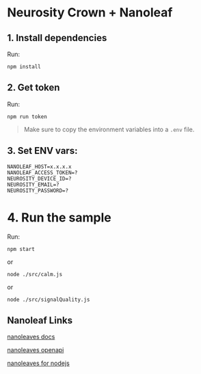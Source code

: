 # Neurosity Crown + Nanoleaf

## 1. Install dependencies

Run:

`npm install`

## 2. Get token

Run:

```
npm run token
```

> Make sure to copy the environment variables into a `.env` file.

## 3. Set ENV vars:

```
NANOLEAF_HOST=x.x.x.x
NANOLEAF_ACCESS_TOKEN=?
NEUROSITY_DEVICE_ID=?
NEUROSITY_EMAIL=?
NEUROSITY_PASSWORD=?
```

# 4. Run the sample

Run:

`npm start`

or

`node ./src/calm.js`

or

`node ./src/signalQuality.js`

## Nanoleaf Links

[nanoleaves docs](https://documenter.getpostman.com/view/1559645/RW1gEcCH?version=latest#intro)

[nanoleaves openapi](https://forum.nanoleaf.me/docs/openapi)

[nanoleaves for nodejs](https://github.com/ceejbot/nanoleaves)
